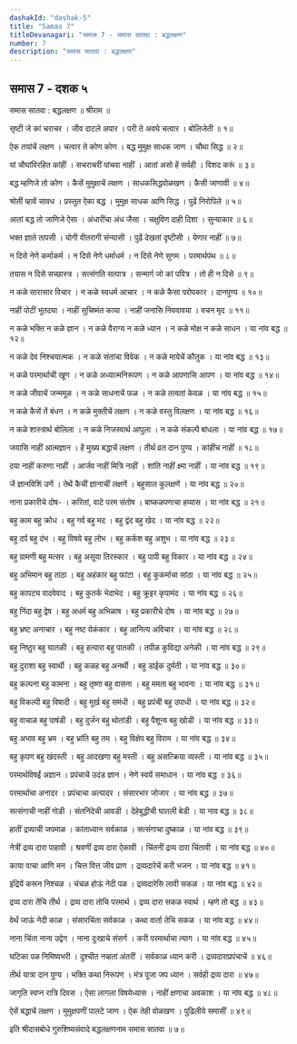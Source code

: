 ```yaml
---
dashakId: "dashak-5"
title: "Samas 7"
titleDevanagari: "समास 7 - समास सातवा : बद्धलक्षण"
number: 7
description: "समास सातवा : बद्धलक्षण"
---
```


## समास 7 - दशक ५

समास सातवा : बद्धलक्षण
॥ श्रीराम ॥

सृष्टी जे कां चराचर । जीव दाटले अपार ।
परी ते अवघे चत्वार । बोलिजेती ॥ १॥

ऐक तयांचें लक्षण । चत्वार ते कोण कोण ।
बद्ध मुमुक्ष साधक जाण । चौथा सिद्ध ॥ २॥

यां चौघांविरहित कांहीं । सचराचरीं पांचवा नाहीं ।
आतां असो हें सर्वही । विशद करूं ॥ ३॥

बद्ध म्हणिजे तो कोण । कैसें मुमुक्षाचें लक्षण ।
साधकसिद्धवोळखण । कैसी जाणावी ॥ ४॥

श्रोतीं व्हावें सावध । प्रस्तुत ऐका बद्ध ।
मुमुक्ष साधक आणि सिद्ध । पुढें निरोपिले ॥ ५॥

आतां बद्ध तो जाणिजे ऐसा । अंधारींचा अंध जैसा ।
चक्षुविण दाही दिशा । सुन्याकार ॥ ६॥

भक्त ज्ञाते तापसी । योगी वीतरागी संन्यासी ।
पुढें देखतां दृष्टीसी । येणार नाहीं ॥ ७॥

न दिसे नेणे कर्माकर्म । न दिसे नेणे धर्माधर्म ।
न दिसे नेणे सुगम । परमार्थपंथ ॥ ८॥

तयास न दिसे सच्छास्त्र । सत्संगति सत्पात्र ।
सन्मार्ग जो कां पवित्र । तो ही न दिसे ॥ ९॥

न कळे सारासार विचार । न कळे स्वधर्म आचार ।
न कळे कैसा परोपकार । दानपुण्य ॥ १०॥

नाहीं पोटीं भूतदया । नाहीं सुचिष्मंत काया ।
नाहीं जनासि निववावया । वचन मृद ॥ ११॥

न कळे भक्ति न कळे ज्ञान । न कळे वैराग्य न कळे ध्यान ।
न कळे मोक्ष न कळे साधन । या नांव बद्ध ॥ १२॥

न कळे देव निश्चयात्मक । न कळे संतांचा विवेक ।
न कळे मायेचें कौतुक । या नांव बद्ध ॥ १३॥

न कळे परमार्थाची खूण । न कळे अध्यात्मनिरूपण ।
न कळे आपणासि आपण । या नांव बद्ध ॥ १४॥

न कळे जीवाचें जन्ममूळ । न कळे साधनाचें फळ ।
न कळे तत्वतां केवळ । या नांव बद्ध ॥ १५॥

न कळे कैसें तें बंधन । न कळे मुक्तीचें लक्षण ।
न कळे वस्तु विलक्षण । या नांव बद्ध ॥ १६॥

न कळे शास्त्रार्थ बोलिला । न कळे निजस्वार्थ आपुला ।
न कळे संकल्पें बांधला । या नांव बद्ध ॥ १७॥

जयासि नाहीं आत्मज्ञान । हें मुख्य बद्धाचें लक्षण ।
तीर्थ व्रत दान पुण्य । कांहींच नाहीं ॥ १८॥

दया नाहीं करुणा नाहीं । आर्जव नाहीं मित्रि नाहीं ।
शांति नाहीं क्ष्मा नाहीं । या नांव बद्ध ॥ १९॥

जें ज्ञानविशिं उणें । तेथें कैचीं ज्ञानाचीं लक्षणें ।
बहुसाल कुलक्षणें । या नांव बद्ध ॥ २०॥

नाना प्रकारीचे दोष- । करितां, वाटे परम संतोष ।
बाष्कळपणाचा हव्यास । या नांव बद्ध ॥ २१॥

बहु काम बहु क्रोध । बहु गर्व बहु मद ।
बहु द्वंद बहु खेद । या नांव बद्ध ॥ २२॥

बहु दर्प बहु दंभ । बहु विषये बहु लोभ ।
बहु कर्कश बहु अशुभ । या नांव बद्ध ॥ २३॥

बहु ग्रामणी बहु मत्सर । बहु असूया तिरस्कार ।
बहु पापी बहु विकार । या नांव बद्ध ॥ २४॥

बहु अभिमान बहु ताठा । बहु अहंकार बहु फांटा ।
बहु कुकर्माचा सांठा । या नांव बद्ध ॥ २५॥

बहु कापट्य वादवेवाद । बहु कुतर्क भेदाभेद ।
बहु क्रूइर कृपामंद । या नांव बद्ध ॥ २६॥

बहु निंदा बहु द्वेष । बहु अधर्म बहु अभिळाष ।
बहु प्रकारीचे दोष । या नांव बद्ध ॥ २७॥

बहु भ्रष्ट अनाचार । बहु नष्ट येकंकार ।
बहु आनित्य अविचार । या नांव बद्ध ॥ २८॥

बहु निष्ठुर बहु घातकी । बहु हत्यारा बहु पातकी ।
तपीळ कुविद्या अनेकी । या नांव बद्ध ॥ २९॥

बहु दुराशा बहु स्वार्थी । बहु कळह बहु अनर्थी ।
बहु डा‍ईक दुर्मती । या नांव बद्ध ॥ ३०॥

बहु कल्पना बहु कामना । बहु तृष्णा बहु वासना ।
बहु ममता बहु भावना । या नांव बद्ध ॥ ३१॥

बहु विकल्पी बहु विषादी । बहु मूर्ख बहु समंधी ।
बहु प्रपंची बहु उपाधी । या नांव बद्ध ॥ ३२॥

बहु वाचाळ बहु पाषंडी । बहु दुर्जन बहु थोतांडी ।
बहु पैशून्य बहु खोडी । या नांव बद्ध ॥ ३३॥

बहु अभाव बहु भ्रम । बहु भ्रांति बहु तम ।
बहु विक्षेप बहु विराम । या नांव बद्ध ॥ ३४॥

बहु कृपण बहु खंदस्ती । बहु आदखणा बहु मस्ती ।
बहु असत्क्रिया व्यस्ती । या नांव बद्ध ॥ ३५॥

परमार्थविषईं अज्ञान । प्रपंचाचें उदंड ज्ञान ।
नेणे स्वयें समाधान । या नांव बद्ध ॥ ३६॥

परमार्थाचा अनादर । प्रपंचाचा अत्यादर ।
संसारभार जोजार । या नांव बद्ध ॥ ३७॥

सत्संगाची नाहीं गोडी । संतनिंदेची आवडी ।
देहेबुद्धीची घातली बेडी । या नाव बद्ध ॥ ३८॥

हातीं द्रव्याची जपमाळ । कांताध्यान सर्वकाळ ।
सत्संगाचा दुष्काळ । या नांव बद्ध ॥ ३९॥

नेत्रीं द्रव्य दारा पाहावी । श्रवणीं द्रव्य दारा ऐकावी ।
चिंतनीं द्रव्य दारा चिंतावी । या नांव बद्ध ॥ ४०॥

काया वाचा आणि मन । चित्त वित्त जीव प्राण ।
द्रव्यदारेचें करी भजन । या नांव बद्ध ॥ ४१॥

इंद्रियें करून निश्चळ । चंचळ हो‍ऊं नेदी पळ ।
द्रव्यदारेसि लावी सकळ । या नांव बद्ध ॥ ४२॥

द्रव्य दारा तेंचि तीर्थ । द्रव्य दारा तोचि परमार्थ ।
द्रव्य दारा सकळ स्वार्थ । म्हणे तो बद्ध ॥ ४३॥

वेर्थं जा‍ऊं नेदी काळ । संसारचिंता सर्वकाळ ।
कथा वार्ता तेचि सकळ । या नांव बद्ध ॥ ४४॥

नाना चिंता नाना उद्वेग । नाना दुःखाचे संसर्ग ।
करी परमार्थाचा त्याग । या नांव बद्ध ॥ ४५॥

घटिका पळ निमिष्यभरी । दुश्चीत नव्हतां अंतरीं ।
सर्वकाळ ध्यान करी । द्रव्यदाराप्रपंचाचें ॥ ४६॥

तीर्थ यात्रा दान पुण्य । भक्ति कथा निरूपण ।
मंत्र पूजा जप ध्यान । सर्वही द्रव्य दारा ॥ ४७॥

जागृति स्वप्न रात्रि दिवस । ऐसा लागला विषयेध्यास ।
नाहीं क्षणाचा अवकाश । या नांव बद्ध ॥ ४८॥

ऐसें बद्धाचें लक्षण । मुमुक्षपणीं पालटे जाण ।
ऐक तेही वोळखण । पुढिलीये समासीं ॥ ४९॥

इति श्रीदासबोधे गुरुशिष्यसंवादे बद्धलक्षणनाम समास सातवा ॥ ७॥